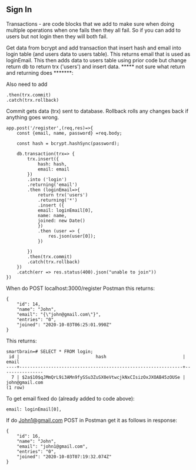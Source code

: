 ## Sign In ##
 
Transactions - are code blocks that we add to make sure when doing multiple operations when one fails then they all fail. 
So if you can add to users but not login then they will both fail.

Get data from bcrypt and add transaction that insert hash and email into login table (and users data to users table). This returns email that is used as loginEmail. This then adds data to users table using prior code but change return db to return trx ('users') and insert data. ***** not sure what return and returning does *******: 

Also need to add 
```
.then(trx.commit)
.catch(trx.rollback)
```

Commit gets data (trx) sent to database.
Rollback rolls any changes back if anything goes wrong.

```
app.post('/register',(req,res)=>{
	const {email, name, password} =req.body;

	const hash = bcrypt.hashSync(password);

	db.transaction(trx=> {
		trx.insert({
			hash: hash,
			email: email
		})
		.into ('login')
		.returning('email')
		.then (loginEmail=>{
			return trx('users')
			.returning('*')
			.insert ({
			email: loginEmail[0],
			name: name,
			joined: new Date()
			})
			.then (user => {
				res.json(user[0]);
			})	

		})
		.then(trx.commit)
		.catch(trx.rollback)
	})
	.catch(err => res.status(400).json("unable to join"))
})

```
When do POST localhost:3000/register Postman this returns:
```
{
    "id": 14,
    "name": "John",
    "email": "{\"john@gmail.com\"}",
    "entries": "0",
    "joined": "2020-10-03T06:25:01.990Z"
}
```
This returns: 
```
smartbrain=# SELECT * FROM login;
 id |                             hash                             |     email
----+--------------------------------------------------------------+----------------
  7 | $2a$10$qJMmQrL9i3AMn9fySSu3ZuSX0eVtwcjkNxCIsizOxJXOAB45zOUSe | john@gmail.com
(1 row)
```
To get email fixed do (already added to code above): 
```
email: loginEmail[0],
```
If do John1@gmail.com POST in Postman get it as follows in response:
```
{
    "id": 16,
    "name": "John",
    "email": "john1@gmail.com",
    "entries": "0",
    "joined": "2020-10-03T07:19:32.074Z"
}
```
